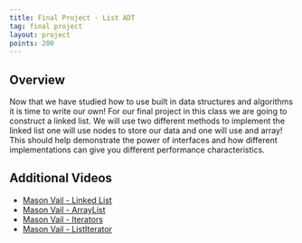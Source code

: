 ```yaml
---
title: Final Project - List ADT
tag: final project
layout: project
points: 200
---
```


## Overview

Now that we have studied how to use built in data structures and algorithms it is time to write our
own! For our final project in this class we are going to construct a linked list. We will use two
different methods to implement the linked list one will use nodes to store our data and one will use
and array!  This should help demonstrate the power of interfaces and how different implementations
can give you different performance characteristics.

## Additional Videos

- [Mason Vail - Linked List](https://www.youtube.com/watch?v=glmVYEuC2ps)
- [Mason Vail - ArrayList](https://www.youtube.com/watch?v=Pb-z1fC3JBQ)
- [Mason Vail - Iterators](https://youtu.be/SrdPwpmCtts)
- [Mason Vail - ListIterator](https://www.youtube.com/watch?v=iPjqz1lyISw)
